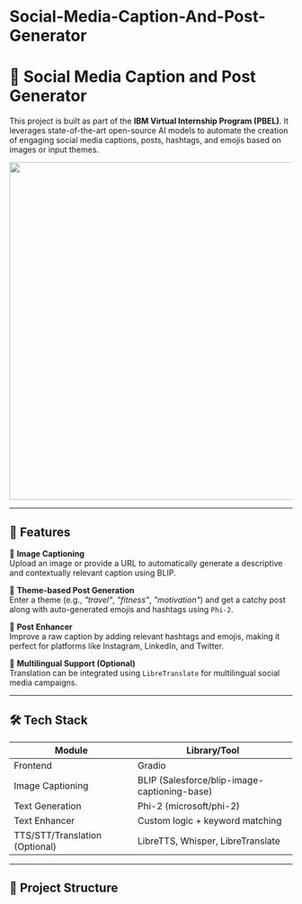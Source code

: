 # Social-Media-Caption-And-Post-Generator
# 🧠 Social Media Caption and Post Generator

This project is built as part of the **IBM Virtual Internship Program (PBEL)**. It leverages state-of-the-art open-source AI models to automate the creation of engaging social media captions, posts, hashtags, and emojis based on images or input themes.

<p align="center">
  <img src="screenshots/app_ui.png" width="600"/>
</p>

---

## 🚀 Features

🔹 **Image Captioning**  
Upload an image or provide a URL to automatically generate a descriptive and contextually relevant caption using BLIP.

🔹 **Theme-based Post Generation**  
Enter a theme (e.g., *"travel"*, *"fitness"*, *"motivation"*) and get a catchy post along with auto-generated emojis and hashtags using `Phi-2`.

🔹 **Post Enhancer**  
Improve a raw caption by adding relevant hashtags and emojis, making it perfect for platforms like Instagram, LinkedIn, and Twitter.

🔹 **Multilingual Support (Optional)**  
Translation can be integrated using `LibreTranslate` for multilingual social media campaigns.

---

## 🛠️ Tech Stack

| Module | Library/Tool |
|--------|--------------|
| Frontend | Gradio |
| Image Captioning | BLIP (Salesforce/blip-image-captioning-base) |
| Text Generation | Phi-2 (microsoft/phi-2) |
| Text Enhancer | Custom logic + keyword matching |
| TTS/STT/Translation (Optional) | LibreTTS, Whisper, LibreTranslate |

---

## 📂 Project Structure

